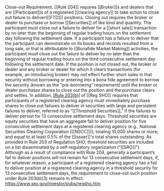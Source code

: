Close-out Requirement. [[Rule 204]] requires [[Broker]]s and dealers that are [[Participant]]s of a registered [[clearing agency]] to take action to close out failure to deliver([[FTD]]) positions. Closing out requires the broker or dealer to purchase or borrow [[Securities]] of like kind and quantity. The participant must close out a failure to deliver for a [[short sale]] transaction by no later than the beginning of regular trading hours on the settlement day following the settlement date. If a participant has a failure to deliver that the participant can demonstrate on its books and records resulted from a long sale, or that is attributable to [[Bonafide Market Making]] activities, the participant must close out the failure to deliver by no later than the beginning of regular trading hours on the third consecutive settlement day following the settlement date. If the position is not closed out, the broker or dealer and any broker or dealer for which it clears transactions (for example, an introducing broker) may not effect further short sales in that security without borrowing or entering into a bona fide agreement to borrow the security (known as the “pre-borrowing” requirement) until the broker or dealer purchases shares to close out the position and the purchase clears and settles. In addition, [[Rule 203(b)]](3) of [[Reg SHO]] requires that participants of a registered clearing agency must immediately purchase shares to close out failures to deliver in securities with large and persistent failures to deliver, referred to as “[[Threshold Securities]],” if the failures to deliver persist for 13 consecutive settlement days. Threshold securities are equity securities that have an aggregate fail to deliver position for five consecutive settlement days at a registered clearing agency (e.g., National Securities Clearing Corporation ([[NSCC]])); totaling 10,000 shares or more; and equal to at least 0.5% of the [[Issuer]]'s total shares outstanding. As provided in Rule 203 of Regulation SHO, threshold securities are included on a list disseminated by a self-regulatory organization (“[[SRO]]”). Although as a result of compliance with Rule 204, generally a participant’s fail to deliver positions will not remain for 13 consecutive settlement days, if, for whatever reason, a participant of a registered clearing agency has a fail to deliver position at a registered clearing agency in a threshold security for 13 consecutive settlement days, the requirement to close-out such position under Rule 203(b)(3) remains in effect.
https://www.sec.gov/investor/pubs/regsho.htm